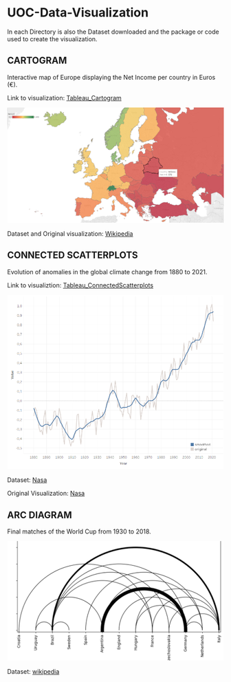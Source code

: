 # UOC-Data-Visualization

In each Directory is also the Dataset downloaded and the package or code used to create the visualization.

## CARTOGRAM 

Interactive map of Europe displaying the Net Income per country in Euros (€).

Link to visualization: [Tableau_Cartogram](https://public.tableau.com/app/profile/lukaz7991/viz/Cartogram_Europe_Salary/Dashboard2?publish=yes)

![alt text](https://github.com/lukazmartin/UOC-Data-Visualization/blob/main/Cartogram/europe.png?raw=true)

Dataset and Original visualization: [Wikipedia](https://en.wikipedia.org/wiki/List_of_European_countries_by_average_wage#:~:text=Maps-,Net%20average%20monthly%20salary,-The%20countries%20and)

## CONNECTED SCATTERPLOTS

Evolution of anomalies in the global climate change from 1880 to 2021. 

Link to visualiztion: [Tableau_ConnectedScatterplots](https://public.tableau.com/app/profile/lukaz7991/viz/global_temperature/Dashboard1?publish=yes)

![alt text](https://github.com/lukazmartin/UOC-Data-Visualization/blob/main/ConnectedScatterplots/global_temperature.png?raw=true)

Dataset: [Nasa](https://data.giss.nasa.gov/gistemp/graphs/graph_data/Global_Mean_Estimates_based_on_Land_and_Ocean_Data/graph.txt)

Original Visualization: [Nasa](https://climate.nasa.gov/vital-signs/global-temperature/)

## ARC DIAGRAM

Final matches of the World Cup from 1930 to 2018.

![alt text](https://github.com/lukazmartin/UOC-Data-Visualization/blob/main/ArcDiagram/world_cup_finalists.png?raw=true)

Dataset:  [wikipedia](https://en.wikipedia.org/wiki/List_of_FIFA_World_Cup_finals#:~:text=List%20of%20finals%20of%20the%20FIFA%20World%20Cup)
